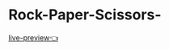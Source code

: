 # Rock-Paper-Scissors-
<a href="https://labidi-ahmed.github.io/Rock-Paper-Scissors-/"> live-preview👈</a>
